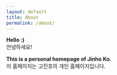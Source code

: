 ```yaml
---
layout: default
title: About
permalink: /about/
---
```




**Hello :)**  
안녕하세요!


**This is a personal homepage of Jinho Ko.**  
이 홈페이지는 고진호의 개인 홈페이지입니다.
